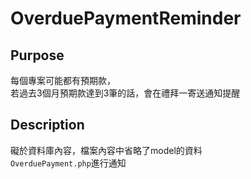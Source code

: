 # OverduePaymentReminder
## Purpose
每個專案可能都有預期款，<br/>
若過去3個月預期款達到3筆的話，會在禮拜一寄送通知提醒<br/>

## Description
礙於資料庫內容，檔案內容中省略了model的資料<br/>
`OverduePayment.php`進行通知
